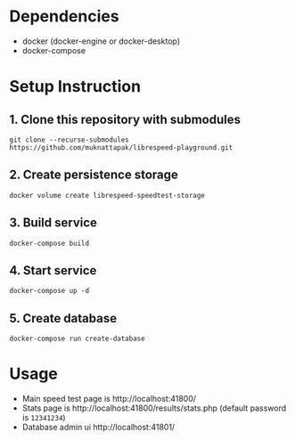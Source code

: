 # Dependencies
- docker (docker-engine or docker-desktop)
- docker-compose

# Setup Instruction

## 1. Clone this repository with submodules
```
git clone --recurse-submodules https://github.com/muknattapak/librespeed-playground.git
```

## 2. Create persistence storage
```
docker volume create librespeed-speedtest-storage
```

## 3. Build service
```
docker-compose build
```

## 4. Start service
```
docker-compose up -d
```

## 5. Create database
```
docker-compose run create-database
```

# Usage

- Main speed test page is http://localhost:41800/
- Stats page is http://localhost:41800/results/stats.php (default password is `12341234`)
- Database admin ui http://localhost:41801/
